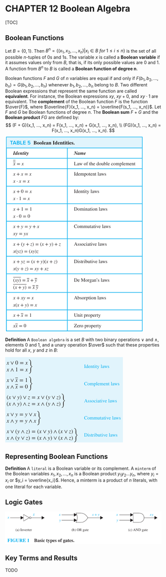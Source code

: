 # CHAPTER 12 Boolean Algebra

[TOC]



## Boolean Functions

Let $B = \{0, 1\}$. Then $B^n = \{(x_1, x_2, ..., x_n) | x_i \in B\ for\ 1 \leq i \leq n \}$ is the set of all possible $n$-tuples of 0s and 1s. The variable $x$ is called a **Boolean variable** if it assumes values only from $B$, that is, if its only possible values are 0 and 1. A function from $B^n$ to $B$ is called a **Boolean function of degree n**.

Boolean functions $F$ and $G$ of $n$ variables are equal if and only if $F(b_1, b_2, ..., b_n) = G(b_1, b_2, ..., b_n)$ whenever $b_1, b_2, ..., b_n$ belong to $B$. Two different Boolean expressions that represent the same function are called **equivalent**. For instance, the Boolean expressions $xy$, $xy + 0$, and $xy \cdot 1$ are equivalent. The **complement** of the Boolean function $F$ is the function $\over{F}$, where $\overline{F}(x_1, ..., x_n) = \overline{F(s_1, ..., x_n)}$. Let $F$ and $G$ be Boolean functions of degree $n$. The **Boolean sum** $F + G$ and the **Boolean product** $FG$ are defined by:
$$
(F + G)(x_1, ..., x_n) = F(x_1, ..., x_n) + G(x_1, ..., x_n), \\
(FG)(x_1, ..., x_n) = F(x_1, ..., x_n)G(x_1, ..., x_n).
$$
![boolean_identities](res/boolean_identities.png)

**Definition** A `Boolean algebra` is a set $B$ with two binary operations $\vee$ and $\wedge$, elements 0 and 1, and a unary operation $\over$ such that these properties hold for all $x$, $y$ and $z$ in $B$:

![boolean_algebra](res/boolean_algebra.png)



## Representing Boolean Functions

**Definition** A `literal` is a Boolean variable or its complement. A `minterm` of the Boolean variables $x_1, x_2, ..., x_n$ is a Boolean product $y_1 y_2 ... y_n$, where $y_i = x_i$ or $y_i = \overline{x_i}$. Hence, a minterm is a product of $n$ literals, with one literal for each variable.



## Logic Gates

![basic_types_of_gates](res/basic_types_of_gates.png)



## Key Terms and Results

TODO

